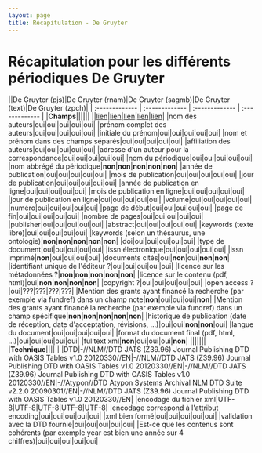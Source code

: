 ```yaml
---
layout: page
title: Récapitulation - De Gruyter
---
```


# Récapitulation pour les différents périodiques De Gruyter

||De Gruyter (pjs)|De Gruyter (rnam)|De Gruyter (sagmb)|De Gruyter (text)|De Gruyter (zpch)|
| :------------- | :------------- | :------------- | :------------- |
|**Champs**||||||
||[lien](http://dx.doi.org/10.1515/pjs-2015-0058)|[lien](http://dx.doi.org/10.1515/rnam-2015-0018)|[lien](http://dx.doi.org/10.1515/sagmb-2014-0054)|[lien](http://dx.doi.org/10.1515/TEXT.2006.012)|[lien](http://dx.doi.org/10.1515/zpch-2014-0544)|
|nom des auteurs|oui|oui|oui|oui|oui|
|prénom complet des auteurs|oui|oui|oui|oui|oui|
|initiale du prénom|oui|oui|oui|oui|oui|
|nom et prénom dans des champs séparés|oui|oui|oui|oui|oui|
|affiliation des auteurs|oui|oui|oui|oui|oui|
|adresse d'un auteur pour la correspondance|oui|oui|oui|oui|oui|
|nom du périodique|oui|oui|oui|oui|oui|
|nom abbrégé du périodique|**non**|**non**|**non**|**non**|**non**|
|année de publication|oui|oui|oui|oui|oui|
|mois de publication|oui|oui|oui|oui|oui|
|jour de publication|oui|oui|oui|oui|oui|
|année de publication en ligne|oui|oui|oui|oui|oui|
|mois de publication en ligne|oui|oui|oui|oui|oui|
|jour de publication en ligne|oui|oui|oui|oui|oui|
|volume|oui|oui|oui|oui|oui|
|numéro|oui|oui|oui|oui|oui|
|page de début|oui|oui|oui|oui|oui|
|page de fin|oui|oui|oui|oui|oui|
|nombre de pages|oui|oui|oui|oui|oui|
|publisher|oui|oui|oui|oui|oui|
|abstract|oui|oui|oui|oui|oui|
|keywords (texte libre)|oui|oui|oui|oui|oui|
|keywords (selon un thésaurus, une ontologie)|**non**|**non**|**non**|**non**|**non**|
|doi|oui|oui|oui|oui|oui|
|type de document|oui|oui|oui|oui|oui|
|issn électronique|oui|oui|oui|oui|oui|
|issn imprimé|**non**|oui|oui|oui|oui|
|documents cités|oui|**non**|oui|**non**|**non**|
|identifiant unique de l'éditeur ?|oui|oui|oui|oui|oui|
|licence sur les métadonnées ?|**non**|**non**|**non**|**non**|**non**|
|licence sur le contenu (pdf, html)|oui|**non**|**non**|**non**|**non**|
|copyright ?|oui|oui|oui|oui|oui|
|open access ?|oui|???|???|???|???|
|Mention des grants ayant financé la recherche (par exemple via fundref) dans un champ note|**non**|oui|oui|oui|**non**|
|Mention des grants ayant financé la recherche (par exemple via fundref) dans un champ spécifique|**non**|**non**|**non**|**non**|**non**|
|historique de publication (date de réception, date d'acceptation, révisions, ...)|oui|oui|**non**|**non**|oui|
|langue du document|oui|oui|oui|oui|oui|
|format du document final (pdf, html, …)|oui|oui|oui|oui|oui|
|fulltext xml|**non**|oui|oui|oui|**non**|
|||||||
|**Technique**||||||
|DTD|-//NLM//DTD JATS (Z39.96) Journal Publishing DTD with OASIS Tables v1.0 20120330//EN|-//NLM//DTD JATS (Z39.96) Journal Publishing DTD with OASIS Tables v1.0 20120330//EN|-//NLM//DTD JATS (Z39.96) Journal Publishing DTD with OASIS Tables v1.0 20120330//EN|-//Atypon//DTD Atypon Systems Archival NLM DTD Suite v2.2.0 20090301//EN|-//NLM//DTD JATS (Z39.96) Journal Publishing DTD with OASIS Tables v1.0 20120330//EN|
|encodage du fichier xml|UTF-8|UTF-8|UTF-8|UTF-8|UTF-8|
|encodage correspond à l'attribut encoding|oui|oui|oui|oui|oui|
|xml bien formé|oui|oui|oui|oui|oui|
|validation avec la DTD fournie|oui|oui|oui|oui|oui|
|Est-ce que les contenus sont cohérents (par exemple year est bien une année sur 4 chiffres)|oui|oui|oui|oui|oui|
